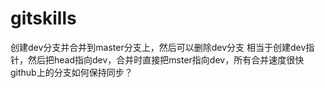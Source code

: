 # gitskills

创建dev分支并合并到master分支上，然后可以删除dev分支
相当于创建dev指针，然后把head指向dev，合并时直接把mster指向dev，所有合并速度很快
github上的分支如何保持同步？